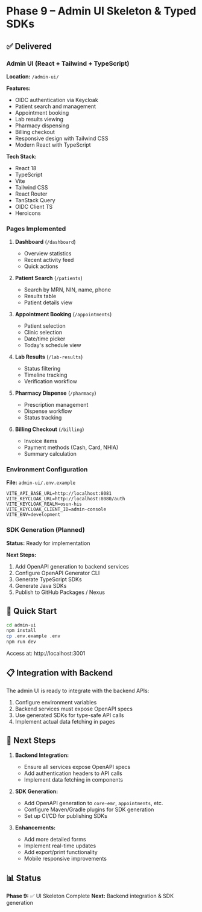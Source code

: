 # Phase 9 – Admin UI Skeleton & Typed SDKs

## ✅ Delivered

### Admin UI (React + Tailwind + TypeScript)

**Location:** `/admin-ui/`

**Features:**
- OIDC authentication via Keycloak
- Patient search and management
- Appointment booking
- Lab results viewing
- Pharmacy dispensing
- Billing checkout
- Responsive design with Tailwind CSS
- Modern React with TypeScript

**Tech Stack:**
- React 18
- TypeScript
- Vite
- Tailwind CSS
- React Router
- TanStack Query
- OIDC Client TS
- Heroicons

### Pages Implemented

1. **Dashboard** (`/dashboard`)
   - Overview statistics
   - Recent activity feed
   - Quick actions

2. **Patient Search** (`/patients`)
   - Search by MRN, NIN, name, phone
   - Results table
   - Patient details view

3. **Appointment Booking** (`/appointments`)
   - Patient selection
   - Clinic selection
   - Date/time picker
   - Today's schedule view

4. **Lab Results** (`/lab-results`)
   - Status filtering
   - Timeline tracking
   - Verification workflow

5. **Pharmacy Dispense** (`/pharmacy`)
   - Prescription management
   - Dispense workflow
   - Status tracking

6. **Billing Checkout** (`/billing`)
   - Invoice items
   - Payment methods (Cash, Card, NHIA)
   - Summary calculation

### Environment Configuration

**File:** `admin-ui/.env.example`
```
VITE_API_BASE_URL=http://localhost:8081
VITE_KEYCLOAK_URL=http://localhost:8080/auth
VITE_KEYCLOAK_REALM=osun-his
VITE_KEYCLOAK_CLIENT_ID=admin-console
VITE_ENV=development
```

### SDK Generation (Planned)

**Status:** Ready for implementation

**Next Steps:**
1. Add OpenAPI generation to backend services
2. Configure OpenAPI Generator CLI
3. Generate TypeScript SDKs
4. Generate Java SDKs
5. Publish to GitHub Packages / Nexus

## 🚀 Quick Start

```bash
cd admin-ui
npm install
cp .env.example .env
npm run dev
```

Access at: http://localhost:3001

## 📋 Integration with Backend

The admin UI is ready to integrate with the backend APIs:

1. Configure environment variables
2. Backend services must expose OpenAPI specs
3. Use generated SDKs for type-safe API calls
4. Implement actual data fetching in pages

## 🎯 Next Steps

1. **Backend Integration:**
   - Ensure all services expose OpenAPI specs
   - Add authentication headers to API calls
   - Implement data fetching in components

2. **SDK Generation:**
   - Add OpenAPI generation to `core-emr`, `appointments`, etc.
   - Configure Maven/Gradle plugins for SDK generation
   - Set up CI/CD for publishing SDKs

3. **Enhancements:**
   - Add more detailed forms
   - Implement real-time updates
   - Add export/print functionality
   - Mobile responsive improvements

## 📊 Status

**Phase 9:** ✅ UI Skeleton Complete
**Next:** Backend integration & SDK generation

